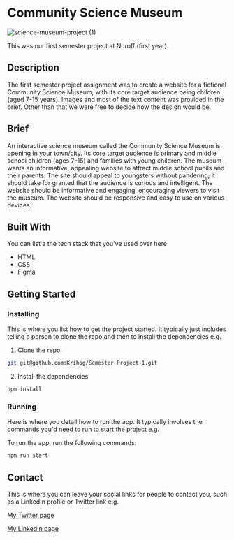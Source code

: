 # Community Science Museum

![science-museum-project (1)](https://github.com/Krihag/Semester-Project-1/assets/125972171/d2d7a7e6-885b-4243-b7dd-434888b38053)

This was our first semester project at Noroff (first year). 

## Description

The first semester project assignment was to create a website for a fictional Community Science Museum, with its core target audience being children (aged 7-15 years). Images and most of the text content was provided in the brief. Other than that we were free to decide how the design would be.

## Brief
An interactive science museum called the Community Science Museum is opening in your town/city. Its core target audience is primary and middle school children (ages 7-15) and families with young children. The museum wants an informative, appealing website to attract middle school pupils and their parents. The site should appeal to youngsters without pandering; it should take for granted that the audience is curious and intelligent. The website should be informative and engaging, encouraging viewers to visit the museum. The website should be responsive and easy to use on various devices.


## Built With

You can list a the tech stack that you've used over here

- HTML
- CSS
- Figma

## Getting Started

### Installing

This is where you list how to get the project started. It typically just includes telling a person to clone the repo and then to install the dependencies e.g.

1. Clone the repo:

```bash
git git@github.com:Krihag/Semester-Project-1.git
```

2. Install the dependencies:

```
npm install
```

### Running

Here is where you detail how to run the app. It typically involves the commands you'd need to run to start the project e.g.

To run the app, run the following commands:

```bash
npm run start
```

## Contact

This is where you can leave your social links for people to contact you, such as a LinkedIn profile or Twitter link e.g.

[My Twitter page](www.twitter.com)

[My LinkedIn page](www.linkedin.com)
